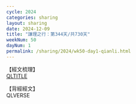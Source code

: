 ```yaml
---
cycle: 2024
categories: sharing
layout: sharing
date: 2024-12-09
title: "謙理之行：第344天/共730天"
weekNum: 50
dayNum: 1
permalink: /sharing/2024/wk50-day1-qianli.html
---
```

【經文梳理】  
[QLTITLE](QLLINK)

【背經經文】  
QLVERSE
